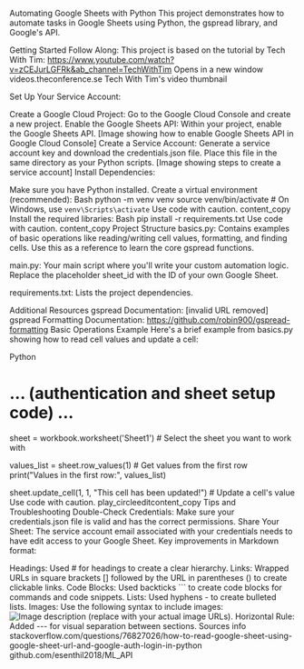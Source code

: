Automating Google Sheets with Python
This project demonstrates how to automate tasks in Google Sheets using Python, the gspread library, and Google's API.

Getting Started
Follow Along: This project is based on the tutorial by Tech With Tim: https://www.youtube.com/watch?v=zCEJurLGFRk&ab_channel=TechWithTim
Opens in a new window
videos.theconference.se
Tech With Tim's video thumbnail

Set Up Your Service Account:

Create a Google Cloud Project: Go to the Google Cloud Console and create a new project.
Enable the Google Sheets API: Within your project, enable the Google Sheets API. [Image showing how to enable Google Sheets API in Google Cloud Console]
Create a Service Account: Generate a service account key and download the credentials.json file. Place this file in the same directory as your Python scripts. [Image showing steps to create a service account]
Install Dependencies:

Make sure you have Python installed.
Create a virtual environment (recommended):
Bash
python -m venv venv
source venv/bin/activate  # On Windows, use `venv\Scripts\activate`
Use code with caution.
content_copy
Install the required libraries:
Bash
pip install -r requirements.txt 
Use code with caution.
content_copy
Project Structure
basics.py:  Contains examples of basic operations like reading/writing cell values, formatting, and finding cells. Use this as a reference to learn the core gspread functions.

main.py: Your main script where you'll write your custom automation logic.  Replace the placeholder sheet_id with the ID of your own Google Sheet.

requirements.txt: Lists the project dependencies.

Additional Resources
gspread Documentation: [invalid URL removed]
gspread Formatting Documentation: https://github.com/robin900/gspread-formatting
Basic Operations Example
Here's a brief example from basics.py showing how to read cell values and update a cell:

Python
# ... (authentication and sheet setup code) ...

sheet = workbook.worksheet('Sheet1')  # Select the sheet you want to work with

values_list = sheet.row_values(1)   # Get values from the first row
print("Values in the first row:", values_list)

sheet.update_cell(1, 1, "This cell has been updated!")  # Update a cell's value
Use code with caution.
play_circleeditcontent_copy
Tips and Troubleshooting
Double-Check Credentials: Make sure your credentials.json file is valid and has the correct permissions.
Share Your Sheet: The service account email associated with your credentials needs to have edit access to your Google Sheet.
Key improvements in Markdown format:

Headings: Used # for headings to create a clear hierarchy.
Links: Wrapped URLs in square brackets [] followed by the URL in parentheses () to create clickable links.
Code Blocks: Used backticks ``` to create code blocks for commands and code snippets.
Lists: Used hyphens - to create bulleted lists.
Images: Use the following syntax to include images: ![Image description](image_url) (replace with your actual image URLs).
Horizontal Rule: Added --- for visual separation between sections.
Sources
info
stackoverflow.com/questions/76827026/how-to-read-google-sheet-using-google-sheet-url-and-google-auth-login-in-python
github.com/esenthil2018/ML_API

